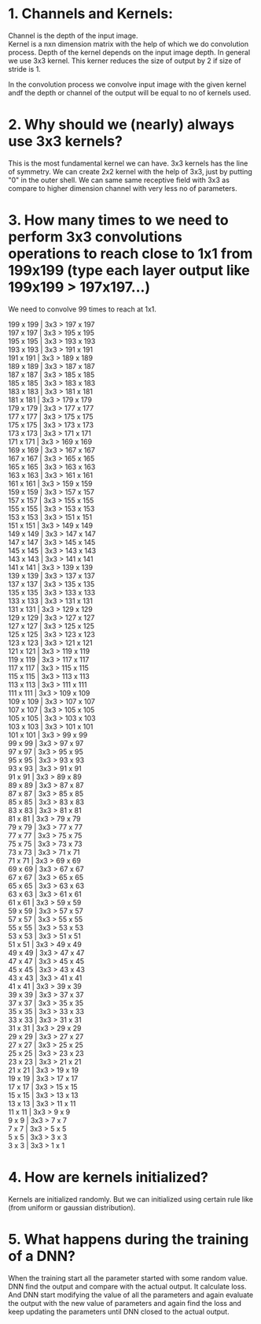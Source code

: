 # 1. Channels and Kernels:
Channel is the depth of the input image. <br>
Kernel is a nxn dimension matrix with the help of which we do convolution process. Depth of the kernel depends on the input image depth. </n>
In general we use 3x3 kernel. This kerner reduces the size of output by 2 if size of stride is 1.

In the convolution process we convolve input image with the given kernel andf the depth or channel of the output will be equal to no of kernels used.

# 2. Why should we (nearly) always use 3x3 kernels?
This is the most fundamental kernel we can have. 3x3 kernels has the line of symmetry. 
We can create 2x2 kernel with the help of 3x3, just by putting "0" in the outer shell. We can same same receptive field 
with 3x3 as compare to higher dimension channel with very less no of parameters. 

# 3. How many times to we need to perform 3x3 convolutions operations to reach close to 1x1 from 199x199 (type each layer output like 199x199 > 197x197...)

We need to convolve 99 times to reach at 1x1.

199 x 199 | 3x3 > 197 x 197 <br>
197 x 197 | 3x3 > 195 x 195 <br>
195 x 195 | 3x3 > 193 x 193 <br>
193 x 193 | 3x3 > 191 x 191 <br>
191 x 191 | 3x3 > 189 x 189 <br>
189 x 189 | 3x3 > 187 x 187 <br>
187 x 187 | 3x3 > 185 x 185 <br>
185 x 185 | 3x3 > 183 x 183 <br>
183 x 183 | 3x3 > 181 x 181 <br>
181 x 181 | 3x3 > 179 x 179 <br>
179 x 179 | 3x3 > 177 x 177 <br>
177 x 177 | 3x3 > 175 x 175 <br>
175 x 175 | 3x3 > 173 x 173 <br>
173 x 173 | 3x3 > 171 x 171 <br>
171 x 171 | 3x3 > 169 x 169 <br>
169 x 169 | 3x3 > 167 x 167 <br>
167 x 167 | 3x3 > 165 x 165 <br>
165 x 165 | 3x3 > 163 x 163 <br>
163 x 163 | 3x3 > 161 x 161 <br>
161 x 161 | 3x3 > 159 x 159 <br>
159 x 159 | 3x3 > 157 x 157 <br>
157 x 157 | 3x3 > 155 x 155 <br>
155 x 155 | 3x3 > 153 x 153 <br>
153 x 153 | 3x3 > 151 x 151 <br>
151 x 151 | 3x3 > 149 x 149 <br>
149 x 149 | 3x3 > 147 x 147 <br>
147 x 147 | 3x3 > 145 x 145 <br>
145 x 145 | 3x3 > 143 x 143 <br>
143 x 143 | 3x3 > 141 x 141 <br>
141 x 141 | 3x3 > 139 x 139 <br>
139 x 139 | 3x3 > 137 x 137 <br>
137 x 137 | 3x3 > 135 x 135 <br>
135 x 135 | 3x3 > 133 x 133 <br>
133 x 133 | 3x3 > 131 x 131 <br>
131 x 131 | 3x3 > 129 x 129 <br>
129 x 129 | 3x3 > 127 x 127 <br>
127 x 127 | 3x3 > 125 x 125 <br>
125 x 125 | 3x3 > 123 x 123 <br>
123 x 123 | 3x3 > 121 x 121 <br>
121 x 121 | 3x3 > 119 x 119 <br>
119 x 119 | 3x3 > 117 x 117 <br>
117 x 117 | 3x3 > 115 x 115 <br>
115 x 115 | 3x3 > 113 x 113 <br>
113 x 113 | 3x3 > 111 x 111 <br>
111 x 111 | 3x3 > 109 x 109 <br>
109 x 109 | 3x3 > 107 x 107 <br>
107 x 107 | 3x3 > 105 x 105 <br>
105 x 105 | 3x3 > 103 x 103 <br>
103 x 103 | 3x3 > 101 x 101 <br>
101 x 101 | 3x3 > 99 x 99 <br>
99 x 99 | 3x3 > 97 x 97 <br>
97 x 97 | 3x3 > 95 x 95 <br>
95 x 95 | 3x3 > 93 x 93 <br>
93 x 93 | 3x3 > 91 x 91 <br>
91 x 91 | 3x3 > 89 x 89 <br>
89 x 89 | 3x3 > 87 x 87 <br>
87 x 87 | 3x3 > 85 x 85 <br>
85 x 85 | 3x3 > 83 x 83 <br>
83 x 83 | 3x3 > 81 x 81 <br>
81 x 81 | 3x3 > 79 x 79 <br>
79 x 79 | 3x3 > 77 x 77 <br>
77 x 77 | 3x3 > 75 x 75 <br>
75 x 75 | 3x3 > 73 x 73 <br>
73 x 73 | 3x3 > 71 x 71 <br>
71 x 71 | 3x3 > 69 x 69 <br>
69 x 69 | 3x3 > 67 x 67 <br>
67 x 67 | 3x3 > 65 x 65 <br>
65 x 65 | 3x3 > 63 x 63 <br>
63 x 63 | 3x3 > 61 x 61 <br>
61 x 61 | 3x3 > 59 x 59 <br>
59 x 59 | 3x3 > 57 x 57 <br>
57 x 57 | 3x3 > 55 x 55 <br>
55 x 55 | 3x3 > 53 x 53 <br>
53 x 53 | 3x3 > 51 x 51 <br>
51 x 51 | 3x3 > 49 x 49 <br>
49 x 49 | 3x3 > 47 x 47 <br>
47 x 47 | 3x3 > 45 x 45 <br>
45 x 45 | 3x3 > 43 x 43 <br>
43 x 43 | 3x3 > 41 x 41 <br>
41 x 41 | 3x3 > 39 x 39 <br>
39 x 39 | 3x3 > 37 x 37 <br>
37 x 37 | 3x3 > 35 x 35 <br>
35 x 35 | 3x3 > 33 x 33 <br>
33 x 33 | 3x3 > 31 x 31 <br>
31 x 31 | 3x3 > 29 x 29 <br>
29 x 29 | 3x3 > 27 x 27 <br>
27 x 27 | 3x3 > 25 x 25 <br>
25 x 25 | 3x3 > 23 x 23 <br>
23 x 23 | 3x3 > 21 x 21 <br>
21 x 21 | 3x3 > 19 x 19 <br>
19 x 19 | 3x3 > 17 x 17 <br>
17 x 17 | 3x3 > 15 x 15 <br>
15 x 15 | 3x3 > 13 x 13 <br>
13 x 13 | 3x3 > 11 x 11 <br>
11 x 11 | 3x3 > 9 x 9 <br>
9 x 9 | 3x3 > 7 x 7 <br>
7 x 7 | 3x3 > 5 x 5 <br>
5 x 5 | 3x3 > 3 x 3 <br>
3 x 3 | 3x3 > 1 x 1 <br>



# 4. How are kernels initialized? 
Kernels are initialized randomly. But we can initialized using certain rule like (from uniform or gaussian distribution).

# 5. What happens during the training of a DNN?
When the training start all the parameter started with some random value. DNN find the output and compare with the actual output.
It calculate loss. And DNN start modifying the value of all the parameters and again evaluate the output with the new value of
parameters and again find the loss and keep updating the parameters until DNN closed to the actual output.
